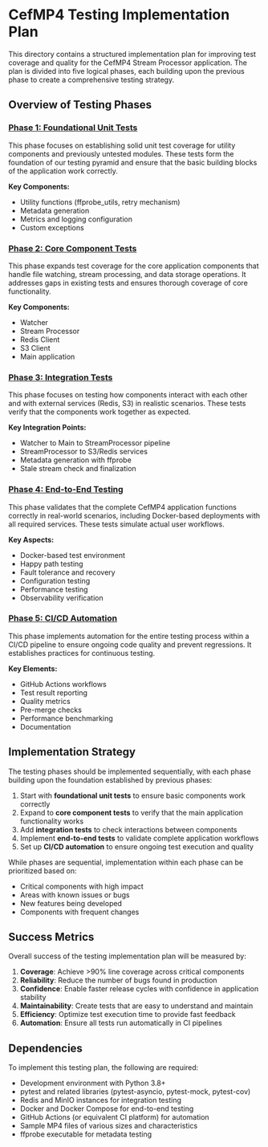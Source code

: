 # CefMP4 Testing Implementation Plan

This directory contains a structured implementation plan for improving test coverage and quality for the CefMP4 Stream Processor application. The plan is divided into five logical phases, each building upon the previous phase to create a comprehensive testing strategy.

## Overview of Testing Phases

### [Phase 1: Foundational Unit Tests](01_foundational_unit_tests.md)

This phase focuses on establishing solid unit test coverage for utility components and previously untested modules. These tests form the foundation of our testing pyramid and ensure that the basic building blocks of the application work correctly.

**Key Components:**

- Utility functions (ffprobe_utils, retry mechanism)
- Metadata generation
- Metrics and logging configuration
- Custom exceptions

### [Phase 2: Core Component Tests](02_core_component_tests.md)

This phase expands test coverage for the core application components that handle file watching, stream processing, and data storage operations. It addresses gaps in existing tests and ensures thorough coverage of core functionality.

**Key Components:**

- Watcher
- Stream Processor
- Redis Client
- S3 Client
- Main application

### [Phase 3: Integration Tests](03_integration_tests.md)

This phase focuses on testing how components interact with each other and with external services (Redis, S3) in realistic scenarios. These tests verify that the components work together as expected.

**Key Integration Points:**

- Watcher to Main to StreamProcessor pipeline
- StreamProcessor to S3/Redis services
- Metadata generation with ffprobe
- Stale stream check and finalization

### [Phase 4: End-to-End Testing](04_end_to_end_testing.md)

This phase validates that the complete CefMP4 application functions correctly in real-world scenarios, including Docker-based deployments with all required services. These tests simulate actual user workflows.

**Key Aspects:**

- Docker-based test environment
- Happy path testing
- Fault tolerance and recovery
- Configuration testing
- Performance testing
- Observability verification

### [Phase 5: CI/CD Automation](05_ci_cd_automation.md)

This phase implements automation for the entire testing process within a CI/CD pipeline to ensure ongoing code quality and prevent regressions. It establishes practices for continuous testing.

**Key Elements:**

- GitHub Actions workflows
- Test result reporting
- Quality metrics
- Pre-merge checks
- Performance benchmarking
- Documentation

## Implementation Strategy

The testing phases should be implemented sequentially, with each phase building upon the foundation established by previous phases:

1. Start with **foundational unit tests** to ensure basic components work correctly
2. Expand to **core component tests** to verify that the main application functionality works
3. Add **integration tests** to check interactions between components
4. Implement **end-to-end tests** to validate complete application workflows
5. Set up **CI/CD automation** to ensure ongoing test execution and quality

While phases are sequential, implementation within each phase can be prioritized based on:

- Critical components with high impact
- Areas with known issues or bugs
- New features being developed
- Components with frequent changes

## Success Metrics

Overall success of the testing implementation plan will be measured by:

1. **Coverage**: Achieve >90% line coverage across critical components
2. **Reliability**: Reduce the number of bugs found in production
3. **Confidence**: Enable faster release cycles with confidence in application stability
4. **Maintainability**: Create tests that are easy to understand and maintain
5. **Efficiency**: Optimize test execution time to provide fast feedback
6. **Automation**: Ensure all tests run automatically in CI pipelines

## Dependencies

To implement this testing plan, the following are required:

- Development environment with Python 3.8+
- pytest and related libraries (pytest-asyncio, pytest-mock, pytest-cov)
- Redis and MinIO instances for integration testing
- Docker and Docker Compose for end-to-end testing
- GitHub Actions (or equivalent CI platform) for automation
- Sample MP4 files of various sizes and characteristics
- ffprobe executable for metadata testing
